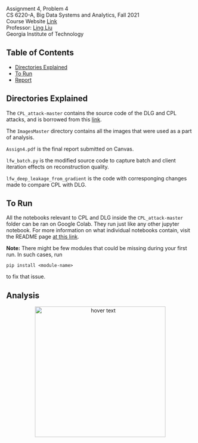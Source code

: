 Assignment 4, Problem 4 <br />
CS 6220-A, Big Data Systems and Analytics, Fall 2021 <br />
Course Website [Link](https://www.cc.gatech.edu/~lingliu/courses/cs6220/index.html) <br />
Professor: [Ling Liu](https://www.cc.gatech.edu/~lingliu/) <br />
Georgia Institute of Technology<br />

## Table of Contents

- [Directories Explained](#directories-explained)
- [To Run](#to-run)
- [Report](#analysis)
  <!-- * [Introductory Analysis](#introductory-analysis)
  * [Hardware Specifications](#hardware-specifications)
  * [Overview of the Tasks](#overview-of-the-tasks)
  * [WordCount using MapReduce](#wordcount-using-mapreduce)
    + [Dataset](#dataset)
    + [Dataset Sample](#dataset-sample)
    + [Output Analysis](#output-analysis)
    + [Runtime Analysis](#runtime-analysis)
  * [TopN using MapReduce](#topn-using-mapreduce)
    + [Dataset](#dataset-1)
    + [Data Sample](#data-sample)
    + [Output Analysis](#output-analysis-1)
    + [Runtime Analysis](#runtime-analysis-1) -->


## Directories Explained

The `CPL_attack-master` contains the source code of the DLG and CPL attacks, and is borrowed from this [link](https://github.com/git-disl/CPL_attack).

The `ImagesMaster` directory contains all the images that were used as a part of analysis. 

`Assign4.pdf` is the final report submitted on Canvas.

`lfw_batch.py` is the modified source code to capture batch and client iteration effects on reconstruction quality. 

`lfw_deep_leakage_from_gradient` is the code with corresponging changes made to compare CPL with DLG. 

## To Run

All the notebooks relevant to CPL and DLG inside the `CPL_attack-master` folder can be ran on Google Colab. They run just like any other jupyter notebook. For more information on what individual notebooks contain, visit the README page [at this link](https://github.com/git-disl/CPL_attack). 


**Note:** There might be few modules that could be missing during your first run. In such cases, run
```
pip install <module-name>
```
to fix that issue.


## Analysis

<p align="center">
  <img src="ImagesMaster/MultipleDatasets/GrandDLGonCIFAR100.png" width="350" title="hover text">
  <!-- <img src="your_relative_path_here_number_2_large_name" width="350" alt="accessibility text"> -->
</p>

